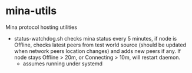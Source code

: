 # mina-utils
Mina protocol hosting utilities

* status-watchdog.sh checks mina status every 5 minutes, if node is Offline, checks latest peers from test world source (should be updated when network peers location changes) and adds new peers if any. If node stays Offline > 20m, or Connecting > 10m, will restart daemon.
  * assumes running under systemd
